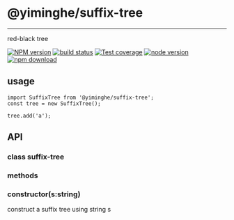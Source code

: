 # @yiminghe/suffix-tree
---

red-black tree

[![NPM version][npm-image]][npm-url]
[![build status][travis-image]][travis-url]
[![Test coverage][coveralls-image]][coveralls-url]
[![node version][node-image]][node-url]
[![npm download][download-image]][download-url]

[npm-image]: http://img.shields.io/npm/v/@yiminghe/suffix-tree.svg?style=flat-square
[npm-url]: http://npmjs.org/package/@yiminghe/suffix-tree
[travis-image]: https://img.shields.io/travis/yiminghe/suffix-tree.svg?style=flat-square
[travis-url]: https://travis-ci.org/yiminghe/suffix-tree
[coveralls-image]: https://img.shields.io/coveralls/yiminghe/suffix-tree.svg?style=flat-square
[coveralls-url]: https://coveralls.io/r/yiminghe/suffix-tree?branch=master
[gemnasium-image]: http://img.shields.io/gemnasium/yiminghe/suffix-tree.svg?style=flat-square
[gemnasium-url]: https://gemnasium.com/yiminghe/suffix-tree
[node-image]: https://img.shields.io/badge/node.js-%3E=10.0.0-green.svg?style=flat-square
[node-url]: http://nodejs.org/download/
[download-image]: https://img.shields.io/npm/dm/@yiminghe/suffix-tree.svg?style=flat-square
[download-url]: https://npmjs.org/package/@yiminghe/suffix-tree

## usage

```
import SuffixTree from '@yiminghe/suffix-tree';
const tree = new SuffixTree();

tree.add('a');
```

## API

### class suffix-tree

### methods

### constructor(s:string)

construct a suffix tree using string s
